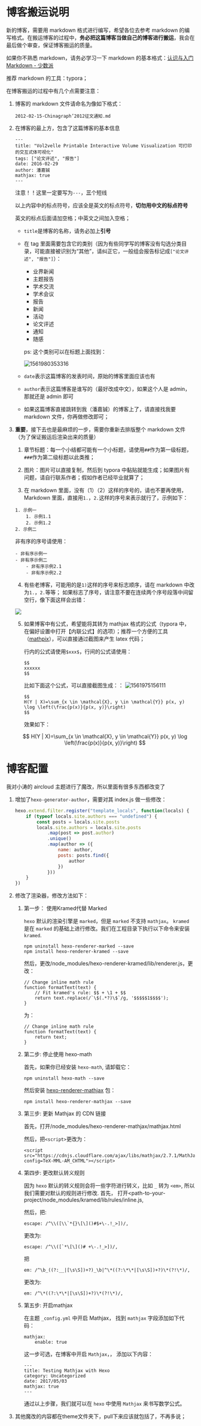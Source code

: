 # 博客搬运说明

新的博客，需要用 markdown 格式进行编写，希望各位去参考 markdown 的编写格式。在搬运博客的过程中，**务必把这篇博客当做自己的博客进行搬运**，我会在最后做个审查，保证博客搬运的质量。

如果你不熟悉 markdown，请务必学习一下 markdown 的基本格式：[认识与入门 Markdown - 少数派](https://sspai.com/post/25137)

推荐 markdown 的工具：typora；

在博客搬运的过程中有几个点需要注意：

1. 博客的 markdown 文件请命名为像如下格式：

    `2012-02-15-Chinagraph’2012征文通知.md`

2. 在博客的最上方，包含了这篇博客的基本信息

    ```
    ---
    title: "Vol2velle Printable Interactive Volume Visualization 可打印的交互式体可视化"
    tags: ["论文评述", "报告"]
    date: 2016-02-29
    author: 潘嘉铖
    mathjax: true
    ---
    ```

    注意！！这里一定要写为`---`，**三**个短线

    以上内容中的标点符号，应该全是英文的标点符号，**切勿用中文的标点符号**

    英文的标点后面请加空格；中英文之间加入空格；

    - `title`是博客的名称，请务必加上**引号**

    - 在 tag 里面需要包含它的类别（因为有些同学写的博客没有勾选分类目录，可能直接被识别为“其他”，请纠正它，一般组会报告标记成`["论文评述", "报告"]`）：

        - 业界新闻
        - 主题报告
        - 学术交流
        - 学术会议
        - 报告
        - 新闻
        - 活动
        - 论文评述
        - 通知
        - 随感

        ps: 这个类别可以在标题上面找到：

        ![1561980353316](https://jackie-image.oss-cn-hangzhou.aliyuncs.com/19-07-01/1561980353316.png)

    - `date`表示这篇博客的发表时间，原始的博客里面应该也有

    - `author`表示这篇博客是谁写的（最好改成中文），如果这个人是 admin，那就还是 admin 即可

    - 如果这篇博客直接跳转到我（潘嘉铖）的博客上了，请直接找我要 markdown 文件，你再做修改即可；

3. **重要**，接下去也是最麻烦的一步，需要你重新去排版整个 markdown 文件（为了保证搬运后渲染出来的质量）

    1. 章节标题：每一个小结都可能有一个小标题，请使用`##`作为第一级标题，`###`作为第二级标题以此类推；

    2. 图片：图片可以直接复制，然后到 typora 中黏贴就能生成；如果图片有问题，请自行联系作者；假如作者已经毕业就算了；

    3. 在 markdown 里面，没有（1）（2）这样的序号的，请也不要再使用，Markdown 里面，直接用`1.`，`2.`这样的序号来表示就行了，示例如下：

    ```
    1. 示例一
    	1. 示例1.1
    	2. 示例1.2
    2. 示例二
    ```

    非有序的序号请使用：

    ```
    - 非有序示例一
    - 非有序示例二
    	- 非有序示例2.1
    	- 非有序示例2.2
    ```

    4. 有些老博客，可能用的是`1)`这样的序号来标志顺序，请在 markdown 中改为`1.`，`2.`等等；
       如果标志了序号，请注意不要在连续两个序号段落中间留空行，像下面这样会出错：

    ![](http://jackie-image.oss-cn-hangzhou.aliyuncs.com/19-07-02/Snipaste_2019-07-02_16-53-16.jpg)

    5. 如果博客中有公式，希望能将其转为 mathjax 格式的公式（typora 中，在偏好设置中打开【内联公式】的选项）；推荐一个方便的工具（[mathpix](https://mathpix.com/)），可以直接通过截图来产生 latex 代码；

        行内的公式请使用`$xxx$`，行间的公式请使用：

        ```
        $$
        xxxxxx
        $$

        ```

        比如下面这个公式，可以直接截图生成：：
        ![1561975156111](https://jackie-image.oss-cn-hangzhou.aliyuncs.com/19-07-01/1561975156111.png)

        ```
        $$
        H(Y | X)=\sum_{x \in \mathcal{X}, y \in \mathcal{Y}} p(x, y) \log \left(\frac{p(x)}{p(x, y)}\right)
        $$
        ```

        效果如下：

    $$
    H(Y | X)=\sum_{x \in \mathcal{X}, y \in \mathcal{Y}} p(x, y) \log \left(\frac{p(x)}{p(x, y)}\right)
    $$










# 博客配置

我对小涛的 aircloud 主题进行了魔改，所以里面有很多东西都改变了

1. 增加了`hexo-generator-author`，需要对其 index.js 做一些修改：

    ```javascript
    hexo.extend.filter.register("template_locals", function(locals) {
        if (typeof locals.site.authors === "undefined") {
            const posts = locals.site.posts
            locals.site.authors = locals.site.posts
                .map(post => post.author)
                .unique()
                .map(author => ({
                    name: author,
                    posts: posts.find({
                        author
                    })
                }))
        }
    })
    ```

2. 修改了渲染器，修改方法如下：

    1. 第一步： 使用Kramed代替 Marked

       `hexo` 默认的渲染引擎是 `marked`，但是 `marked` 不支持 `mathjax`。 `kramed` 是在 `marked` 的基础上进行修改。我们在工程目录下执行以下命令来安装 `kramed`.

        ```
        npm uninstall hexo-renderer-marked --save
        npm install hexo-renderer-kramed --save
        ```

        然后，更改/node_modules/hexo-renderer-kramed/lib/renderer.js，更改：
    
        ```
        // Change inline math rule
        function formatText(text) {
            // Fit kramed's rule: $$ + \1 + $$
            return text.replace(/`\$(.*?)\$`/g, '$$$$$1$$$$');
        }
        ```

        为：
    
        ```
        // Change inline math rule
        function formatText(text) {
            return text;
        }
        ```

    2. 第二步: 停止使用 hexo-math
    
        首先，如果你已经安装 `hexo-math`, 请卸载它：

        ```
        npm uninstall hexo-math --save
        ```

        然后安装 [hexo-renderer-mathjax](https://github.com/phoenixcw/hexo-renderer-mathjax) 包：
    
        ```
        npm install hexo-renderer-mathjax --save
        ```
    
    3. 第三步: 更新 Mathjax 的 CDN 链接
    
        首先，打开/node_modules/hexo-renderer-mathjax/mathjax.html
    
        然后，把`<script>`更改为：
    
        ```
        <script src="https://cdnjs.cloudflare.com/ajax/libs/mathjax/2.7.1/MathJax.js?config=TeX-MML-AM_CHTML"></script>
        ```

	4. 第四步: 更改默认转义规则
	
	    因为 `hexo` 默认的转义规则会将一些字符进行转义，比如 `_` 转为 `<em>`, 所以我们需要对默认的规则进行修改.
	    首先， 打开<path-to-your-project/node_modules/kramed/lib/rules/inline.js,
	
	    然后，把:
	    ```
	    escape: /^\\([\\`*{}\[\]()#$+\-.!_>])/,
	    ```
	    
	    更改为:
	
	    ```
	    escape: /^\\([`*\[\]()# +\-.!_>])/,
	    ```
	    
	    把
	
	    ```
	    em: /^\b_((?:__|[\s\S])+?)_\b|^\*((?:\*\*|[\s\S])+?)\*(?!\*)/,
	    ```
	
	    更改为:
	
	    ```
	    em: /^\*((?:\*\*|[\s\S])+?)\*(?!\*)/,
	    ```

    5. 第五步: 开启mathjax
    
        在主题 `_config.yml` 中开启 Mathjax， 找到 `mathjax` 字段添加如下代码：

        ```
        mathjax:
            enable: true
        ```

        这一步可选，在博客中开启 `Mathjax`，， 添加以下内容：

        ```
        ---
        title: Testing Mathjax with Hexo
        category: Uncategorized
        date: 2017/05/03
        mathjax: true
        ---
        ```

        通过以上步骤，我们就可以在 `hexo` 中使用 `Mathjax` 来书写数学公式。

3. 其他魔改的内容都在theme文件夹下，pull下来应该就包括了，不再多说；
